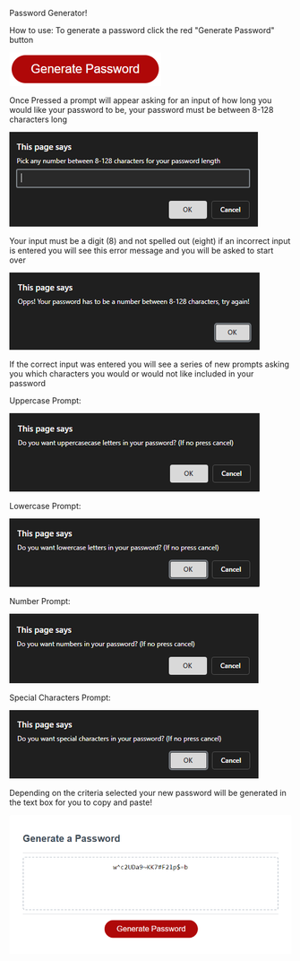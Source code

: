 Password Generator!

How to use:
    To generate a password click the red "Generate Password" button

![GeneratePasswordButton](./Develop/READMEimgs/GeneratePasswordButton.PNG)

Once Pressed a prompt will appear asking for an input of how long you would like your password to be, your password must be between 8-128 characters long

![FirstPrompt](./Develop/READMEimgs/FirstPrompt.PNG)

Your input must be a digit (8) and not spelled out (eight) if an incorrect input is entered you will see this error message and you will be asked to start over

![ErrorMessage](./Develop/READMEimgs/ErrorMessage.PNG)

If the correct input was entered you will see a series of new prompts asking you which characters you would or would not like included in your password

Uppercase Prompt:

![Uppercase](./Develop/READMEimgs/Uppercase.PNG)

Lowercase Prompt:

![Lowercase](./Develop/READMEimgs/Lowercase.PNG)

Number Prompt:

![Numbers](./Develop/READMEimgs/Numbers.PNG)

Special Characters Prompt:

![SpecialCharacters](./Develop/READMEimgs/SpecialCharacters.PNG)

Depending on the criteria selected your new password will be generated in the text box for you to copy and paste!

![GeneratedPassword](./Develop/READMEimgs/Password.PNG)

